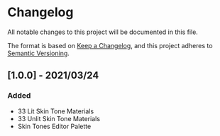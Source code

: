 # Changelog

All notable changes to this project will be documented in this file.

The format is based on [Keep a Changelog](https://keepachangelog.com/en/1.0.0/),
and this project adheres to [Semantic Versioning](https://semver.org/spec/v2.0.0.html).

## [1.0.0] - 2021/03/24

### Added

- 33 Lit Skin Tone Materials
- 33 Unlit Skin Tone Materials
- Skin Tones Editor Palette
